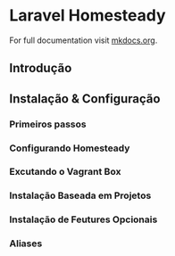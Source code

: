 # Laravel Homesteady

For full documentation visit [mkdocs.org](https://www.mkdocs.org).

## Introdução

## Instalação & Configuração

### Primeiros passos
### Configurando Homesteady
### Excutando o Vagrant Box
### Instalação Baseada em Projetos
### Instalação de Feutures Opcionais
### Aliases